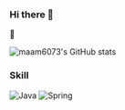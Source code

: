 ### Hi there 👋

🌱 

![maam6073's GitHub stats](https://github-readme-stats.vercel.app/api?username=maam6073&show_icons=true&theme=radical)
### Skill
![Java](https://img.shields.io/badge/Java-007396.svg?&style=for-the-badge&logo=Java&logoColor=white)
![Spring](https://img.shields.io/badge/Spring-6DB33F.svg?&style=for-the-badge&logo=Spring&logoColor=white)
